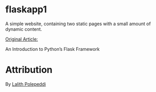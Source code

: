 # flaskapp1
A simple website, containing two static pages with a small amount of dynamic content. 

[Original Article:](https://code.tutsplus.com/tutorials/an-introduction-to-pythons-flask-framework--net-28822)

An Introduction to Python’s Flask Framework

# Attribution
By [Lalith Polepeddi](https://tutsplus.com/authors/lalith-polepeddi?_ga=2.21801144.208288087.1519558792-1744756420.1519012073)
